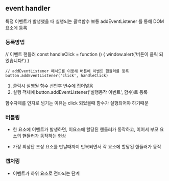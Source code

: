 ## event handler
특정 이벤트가 발생했을 때 실행되는 콜백함수
보통 addEventListener 를 통해 DOM요소에 등록

### 등록방법

// 이벤트 핸들러
    const handleClick = function () {
      window.alert('버튼이 클릭 되었습니다!')
    }

    // addEventListener 메서드를 이용해 버튼에 이벤트 핸들러를 등록
    button.addEventListener('click', handleClick)

1. 클릭시 실행될 함수 선언후 변수에 집어넣음
2. 실행 객체에 button.addEventListener('실행동작 이벤트', 함수)로 등록

함수자체를 인자로 넘기는 이유는 click 되었을때 함수가 실행되어야 하기때문


### 버블링
- 한 요소에 이벤트가 발생하면, 이요소에 할당된 핸들러가 동작하고, 이어서 부모 요소의 핸들러가 동작하는 현상

- 가장 최상단 조상 요소를 만날때까지 반복되면서 각 요소에 할당된 핸들러가 동작

### 갭처링
- 이벤트가 하위 요소로 전파되는 단계

